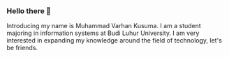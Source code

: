 ### Hello there 👋

Introducing my name is Muhammad Varhan Kusuma. I am a student majoring in information systems at Budi Luhur University. 
I am very interested in expanding my knowledge around the field of technology, let's be friends.



